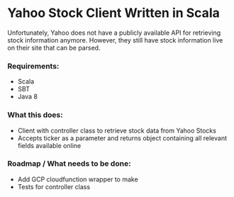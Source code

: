 # Yahoo Stock Client Written in Scala

Unfortunately, Yahoo does not have a publicly available API for 
retrieving stock information anymore. However, they still have
stock information live on their site that can be parsed.

### Requirements:
- Scala
- SBT
- Java 8

### What this does:
- Client with controller class to retrieve stock data from Yahoo Stocks
- Accepts ticker as a parameter and returns object containing all relevant fields available online

### Roadmap / What needs to be done:
- Add GCP cloudfunction wrapper to make
- Tests for controller class